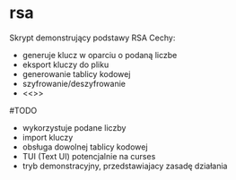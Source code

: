 # rsa
Skrypt demonstrujący podstawy RSA
Cechy:
  - generuje klucz w oparciu o podaną liczbe
  - eksport kluczy do pliku
  - generowanie tablicy kodowej
  - szyfrowanie/deszyfrowanie
  - <<<WORK IN PROGRESS>>>


  #TODO
  - wykorzystuje podane liczby
  - import kluczy
  - obsługa dowolnej tablicy kodowej
  - TUI (Text UI) potencjalnie na curses
  - tryb demonstracyjny, przedstawiajacy zasadę działania
